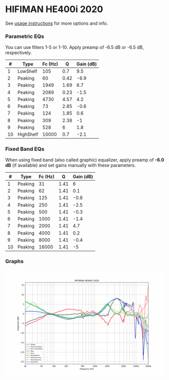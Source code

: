 # HIFIMAN HE400i 2020
See [usage instructions](https://github.com/jaakkopasanen/AutoEq#usage) for more options and info.

### Parametric EQs
You can use filters 1-5 or 1-10. Apply preamp of -6.5 dB or -6.5 dB, respectively.

|   # | Type      |   Fc (Hz) |    Q |   Gain (dB) |
|-----|-----------|-----------|------|-------------|
|   1 | LowShelf  |       105 | 0.7  |         9.5 |
|   2 | Peaking   |        60 | 0.42 |        -6.9 |
|   3 | Peaking   |      1949 | 1.69 |         6.7 |
|   4 | Peaking   |      2089 | 0.23 |        -1.5 |
|   5 | Peaking   |      4730 | 4.57 |         4.2 |
|   6 | Peaking   |        73 | 2.85 |        -0.6 |
|   7 | Peaking   |       124 | 1.85 |         0.6 |
|   8 | Peaking   |       309 | 2.38 |        -1   |
|   9 | Peaking   |       528 | 6    |         1.8 |
|  10 | HighShelf |     10000 | 0.7  |        -2.1 |

### Fixed Band EQs
When using fixed band (also called graphic) equalizer, apply preamp of **-6.0 dB** (if available) and set gains manually with these parameters.

|   # | Type    |   Fc (Hz) |    Q |   Gain (dB) |
|-----|---------|-----------|------|-------------|
|   1 | Peaking |        31 | 1.41 |         6   |
|   2 | Peaking |        62 | 1.41 |         0.1 |
|   3 | Peaking |       125 | 1.41 |        -0.8 |
|   4 | Peaking |       250 | 1.41 |        -2.5 |
|   5 | Peaking |       500 | 1.41 |        -0.3 |
|   6 | Peaking |      1000 | 1.41 |        -1.4 |
|   7 | Peaking |      2000 | 1.41 |         4.7 |
|   8 | Peaking |      4000 | 1.41 |         0.2 |
|   9 | Peaking |      8000 | 1.41 |        -0.4 |
|  10 | Peaking |     16000 | 1.41 |        -5   |

### Graphs
![](./HIFIMAN%20HE400i%202020.png)
